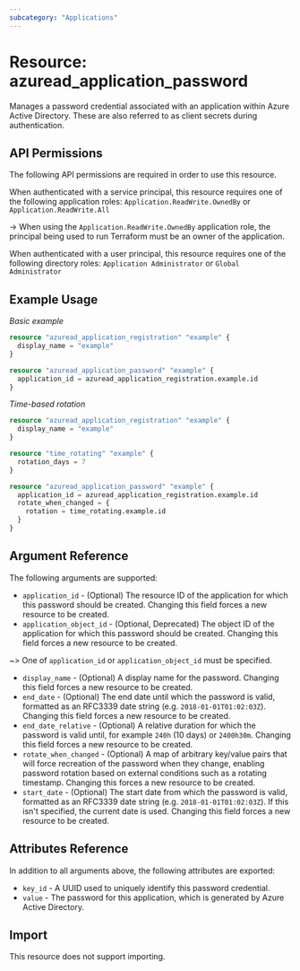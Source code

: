 ```yaml
---
subcategory: "Applications"
---
```


# Resource: azuread_application_password

Manages a password credential associated with an application within Azure Active Directory. These are also referred to as client secrets during authentication.

## API Permissions

The following API permissions are required in order to use this resource.

When authenticated with a service principal, this resource requires one of the following application roles: `Application.ReadWrite.OwnedBy` or `Application.ReadWrite.All`

-> When using the `Application.ReadWrite.OwnedBy` application role, the principal being used to run Terraform must be an owner of the application.

When authenticated with a user principal, this resource requires one of the following directory roles: `Application Administrator` or `Global Administrator`

## Example Usage

*Basic example*

```terraform
resource "azuread_application_registration" "example" {
  display_name = "example"
}

resource "azuread_application_password" "example" {
  application_id = azuread_application_registration.example.id
}
```

*Time-based rotation*

```terraform
resource "azuread_application_registration" "example" {
  display_name = "example"
}

resource "time_rotating" "example" {
  rotation_days = 7
}

resource "azuread_application_password" "example" {
  application_id = azuread_application_registration.example.id
  rotate_when_changed = {
    rotation = time_rotating.example.id
  }
}
```

## Argument Reference

The following arguments are supported:

* `application_id` - (Optional) The resource ID of the application for which this password should be created. Changing this field forces a new resource to be created.
* `application_object_id` - (Optional, Deprecated) The object ID of the application for which this password should be created. Changing this field forces a new resource to be created.

~> One of `application_id` or `application_object_id` must be specified.

* `display_name` - (Optional) A display name for the password. Changing this field forces a new resource to be created.
* `end_date` - (Optional) The end date until which the password is valid, formatted as an RFC3339 date string (e.g. `2018-01-01T01:02:03Z`). Changing this field forces a new resource to be created.
* `end_date_relative` - (Optional) A relative duration for which the password is valid until, for example `240h` (10 days) or `2400h30m`. Changing this field forces a new resource to be created.
* `rotate_when_changed` - (Optional) A map of arbitrary key/value pairs that will force recreation of the password when they change, enabling password rotation based on external conditions such as a rotating timestamp. Changing this forces a new resource to be created.
* `start_date` - (Optional) The start date from which the password is valid, formatted as an RFC3339 date string (e.g. `2018-01-01T01:02:03Z`). If this isn't specified, the current date is used.  Changing this field forces a new resource to be created.

## Attributes Reference

In addition to all arguments above, the following attributes are exported:

* `key_id` - A UUID used to uniquely identify this password credential.
* `value` - The password for this application, which is generated by Azure Active Directory.

## Import

This resource does not support importing.
